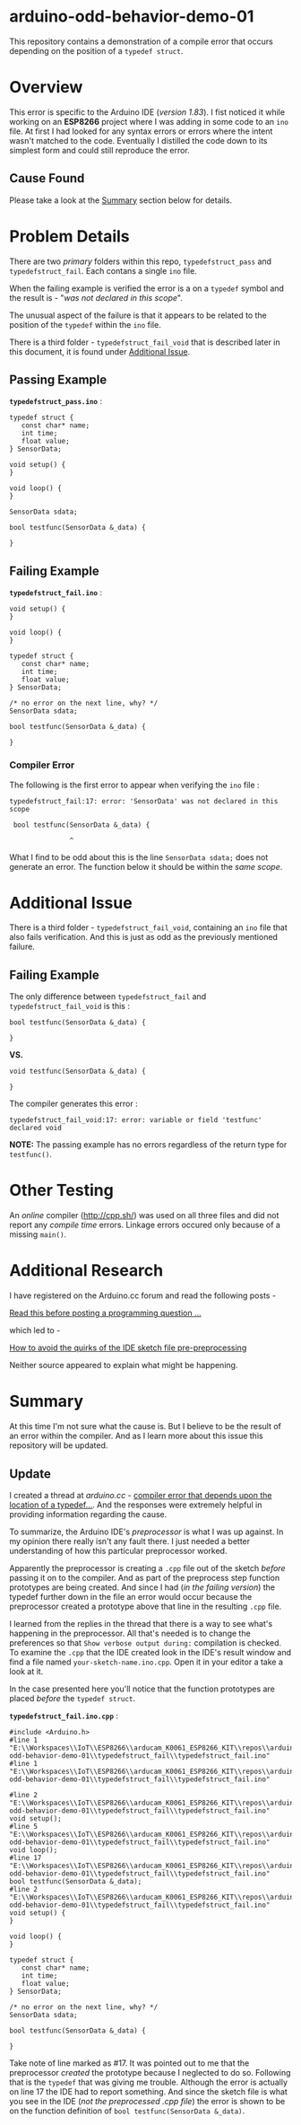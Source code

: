 # arduino-odd-behavior-demo-01

This repository contains a demonstration of a compile error that occurs depending on the position of a `typedef struct`.

# Overview

This error is specific to the Arduino IDE (*version 1.83*). I fist noticed it while working on an **ESP8266** project where I was adding in some code to an `ino` file. At first I had looked for any syntax errors or errors where the intent wasn't matched to the code. Eventually I distilled the code down to its simplest form and could still reproduce the error.

## Cause Found

Please take a look at the [Summary](#summary) section below for details.

# Problem Details

There are two *primary* folders within this repo, `typedefstruct_pass` and `typedefstruct_fail`. Each contans a single `ino` file.

When the failing example is verified the error is a on a `typedef` symbol and the result is -  "*was not declared in this scope*".

The unusual aspect of the failure is that it appears to be related to the position of the `typedef` within the `ino` file. 

There is a third folder - `typedefstruct_fail_void` that is described later in this document, it is found under [Additional Issue](#additional-issue).

## Passing Example 

**`typedefstruct_pass.ino`** :

```
typedef struct {
   const char* name;
   int time;
   float value;
} SensorData;

void setup() {
}

void loop() {
}

SensorData sdata;

bool testfunc(SensorData &_data) {

}
```

## Failing Example 

**`typedefstruct_fail.ino`** :

```
void setup() {
}

void loop() {
}

typedef struct {
   const char* name;
   int time;
   float value;
} SensorData;

/* no error on the next line, why? */
SensorData sdata;

bool testfunc(SensorData &_data) {

}
```

### Compiler Error

The following is the first error to appear when verifying the `ino` file :

```
typedefstruct_fail:17: error: 'SensorData' was not declared in this scope

 bool testfunc(SensorData &_data) {

               ^
```

What I find to be odd about this is the line `SensorData sdata;` does not generate an error. The function below it should be within the *same scope*.

# Additional Issue

There is a third folder - `typedefstruct_fail_void`, containing an `ino` file that also fails verification. And this is just as odd as the previously mentioned failure.

## Failing Example

The only difference between `typedefstruct_fail` and `typedefstruct_fail_void` is this :

```
bool testfunc(SensorData &_data) {

}
```

**VS.**

```
void testfunc(SensorData &_data) {

}
```

The compiler generates this error :

```
typedefstruct_fail_void:17: error: variable or field 'testfunc' declared void
```

**NOTE:** The passing example has no errors regardless of the return type for `testfunc()`.

# Other Testing

An *online* compiler (<http://cpp.sh/>) was used on all three files and did not report any *compile time* errors. Linkage errors occured only because of a missing `main()`.

# Additional Research

I have registered on the Arduino.cc forum and read the following posts - 

[Read this before posting a programming question ...](https://forum.arduino.cc/index.php?topic=97455.0)

which led to -  

[How to avoid the quirks of the IDE sketch file pre-preprocessing](http://www.gammon.com.au/forum/?id=12625)

Neither source appeared to explain what might be happening.

# Summary

At this time I'm not sure what the cause is. But I believe to be the result of an error within the compiler. And as I learn more about this issue this repository will be updated.

## Update

I created a thread at *arduino.cc* - [compiler error that depends upon the location of a typedef...](http://forum.arduino.cc/index.php?topic=501909). And the responses were extremely helpful in providing information regarding the cause.

To summarize, the Arduino IDE's *preprocessor* is what I was up against. In my opinion there really isn't any fault there. I just needed a better understanding of how this particular preprocessor worked. 

Apparently the preprocessor is creating a `.cpp` file out of the sketch *before* passing it on to the compiler. And as part of the preprocess step function prototypes are being created. And since I had (*in the failing version*) the typedef further down in the file an error would occur because the preprocessor created a prototype above that line in the resulting `.cpp` file.

I learned from the replies in the thread that there is a way to see what's happening in the preprocessor. All that's needed is to change the preferences so that `Show verbose output during:` compilation is checked. To examine the `.cpp` that the IDE created look in the IDE's result window and find a file named `your-sketch-name.ino.cpp`. Open it in your editor a take a look at it.

In the case presented here you'll notice that the function prototypes are placed *before* the `typedef struct`. 

**`typedefstruct_fail.ino.cpp`** :

```
#include <Arduino.h>
#line 1 "E:\\Workspaces\\IoT\\ESP8266\\arducam_K0061_ESP8266_KIT\\repos\\arduino-odd-behavior-demo-01\\typedefstruct_fail\\typedefstruct_fail.ino"
#line 1 "E:\\Workspaces\\IoT\\ESP8266\\arducam_K0061_ESP8266_KIT\\repos\\arduino-odd-behavior-demo-01\\typedefstruct_fail\\typedefstruct_fail.ino"

#line 2 "E:\\Workspaces\\IoT\\ESP8266\\arducam_K0061_ESP8266_KIT\\repos\\arduino-odd-behavior-demo-01\\typedefstruct_fail\\typedefstruct_fail.ino"
void setup();
#line 5 "E:\\Workspaces\\IoT\\ESP8266\\arducam_K0061_ESP8266_KIT\\repos\\arduino-odd-behavior-demo-01\\typedefstruct_fail\\typedefstruct_fail.ino"
void loop();
#line 17 "E:\\Workspaces\\IoT\\ESP8266\\arducam_K0061_ESP8266_KIT\\repos\\arduino-odd-behavior-demo-01\\typedefstruct_fail\\typedefstruct_fail.ino"
bool testfunc(SensorData &_data);
#line 2 "E:\\Workspaces\\IoT\\ESP8266\\arducam_K0061_ESP8266_KIT\\repos\\arduino-odd-behavior-demo-01\\typedefstruct_fail\\typedefstruct_fail.ino"
void setup() {
}

void loop() {
}

typedef struct {
   const char* name;
   int time;
   float value;
} SensorData;

/* no error on the next line, why? */
SensorData sdata;

bool testfunc(SensorData &_data) {

}
```

Take note of line marked as #17. It was pointed out to me that the preprocessor *created* the prototype because I neglected to do so. Following that is the `typedef` that was giving me trouble. Although the error is actually on line 17 the IDE had to report something. And since the sketch file is what you see in the IDE (*not the preprocessed .cpp file*) the error is shown to be on the function definition of `bool testfunc(SensorData &_data)`.


